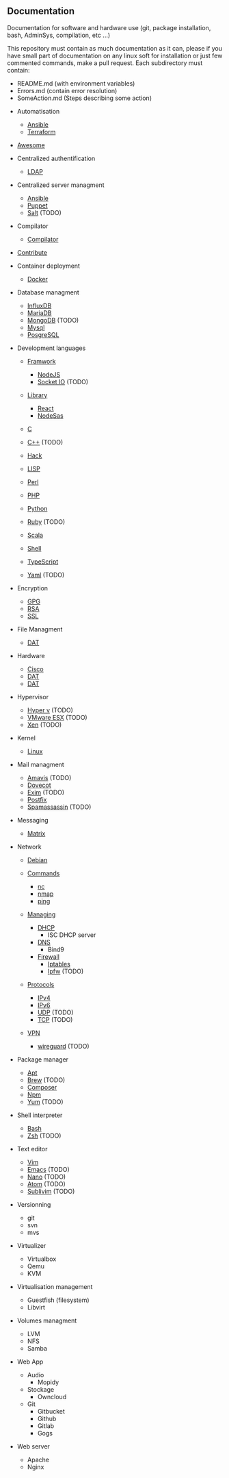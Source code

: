 Documentation
------
Documentation for software and hardware use (git, package installation, bash, AdminSys, compilation, etc ...)

This repository must contain as much documentation as it can, please if you have small part of documentation on any linux  soft for installation or just few commented commands, make a pull request.
Each subdirectory must contain:
 - README.md (with environment variables)
 - Errors.md (contain error resolution)
 - SomeAction.md (Steps describing some action)

* Automatisation
    - [Ansible](https://github.com/bbichero/Documentation/tree/master/Automatisation/Ansible)
    - [Terraform](https://github.com/bbichero/Documentation/tree/master/Automatisation/Terraform)

* [Awesome](https://github.com/bbichero/Documentation/tree/master/Awesome)

* Centralized authentification
	- [LDAP](https://github.com/bbichero/Documentation/tree/master/Centralized_authentification/LDAP)

* Centralized server managment
	- [Ansible](https://github.com/bbichero/Documentation/tree/master/Centralized_server_management/Ansible)
	- [Puppet](https://github.com/bbichero/Documentation/tree/master/Centralized_server_management/Puppet)
	- [Salt](https://github.com/bbichero/Documentation/tree/master/Centralized_server_management/Salt) (TODO)

* Compilator
    - [Compilator](https://github.com/bbichero/Documentation/tree/master/LLVM)

* [Contribute](https://github.com/bbichero/Documentation/tree/master/Contribute)

* Container deployment
	- [Docker](https://github.com/bbichero/Documentation/tree/master/Container_deployment/Docker)

* Database managment
    - [InfluxDB](https://github.com/bbichero/Documentation/tree/master/Database_managment/InfluxDB)
    - [MariaDB](https://github.com/bbichero/Documentation/tree/master/Database_managment/MariaDB)
	- [MongoDB](https://github.com/bbichero/Documentation/tree/master/Database_managment/MongoDB) (TODO)
	- [Mysql](https://github.com/bbichero/Documentation/tree/master/Database_managment/Mysql)
	- [PosgreSQL](https://github.com/bbichero/Documentation/tree/master/Database_managment/PosgreSQL)

* Development languages
	- [Framwork](https://github.com/bbichero/Documentation/tree/master/Development_languages/Framwork)
		* [NodeJS](https://github.com/bbichero/Documentation/tree/master/Development_languages/Framwork/NodeJS)
		* [Socket IO](https://github.com/bbichero/Documentation/tree/master/Development_languages/Framwork/Socket_IO) (TODO)
	- [Library](https://github.com/bbichero/Documentation/tree/master/Development_languages/Library)
		* [React](https://github.com/bbichero/Documentation/tree/master/Development_languages/Library/React)
		* [NodeSas](https://github.com/bbichero/Documentation/tree/master/Development_languages/Library/NodeSas)
			
	- [C](https://github.com/bbichero/Documentation/tree/master/Development_languages/C)
	- [C++](https://github.com/bbichero/Documentation/tree/master/Development_languages/C%2B%2B) (TODO)
	- [Hack](https://github.com/bbichero/Documentation/tree/master/Development_languages/Hack)
	- [LISP]()
	- [Perl](https://github.com/bbichero/Documentation/tree/master/Development_languages/Perl)
	- [PHP](https://github.com/bbichero/Documentation/tree/master/Development_languages/PHP)
	- [Python](https://github.com/bbichero/Documentation/tree/master/Development_languages/Python)
	- [Ruby](https://github.com/bbichero/Documentation/tree/master/Development_languages/Ruby) (TODO)
	- [Scala](https://github.com/bbichero/Documentation/tree/master/Development_languages/Scala)
	- [Shell](https://github.com/bbichero/Documentation/tree/master/Development_languages/Shell)
	- [TypeScript](https://github.com/bbichero/Documentation/tree/master/Development_languages/TypeScript)
	- [Yaml](https://github.com/bbichero/Documentation/tree/master/Development_languages/Yaml) (TODO)

* Encryption
	- [GPG](https://github.com/bbichero/Documentation/tree/master/Encryption/GPG)
	- [RSA](https://github.com/bbichero/Documentation/tree/master/Encryption/RSA)
	- [SSL](https://github.com/bbichero/Documentation/tree/master/Encryption/SSL)

* File Managment
	- [DAT](https://github.com/bbichero/Documentation/tree/master/File_managment/DAT)

* Hardware
	- [Cisco](https://github.com/bbichero/Documentation/tree/master/Hardware/Cisco)
	- [DAT](https://github.com/bbichero/Documentation/tree/master/Hardware/OSX)
	- [DAT](https://github.com/bbichero/Documentation/tree/master/Hardware/Raspberry)

* Hypervisor
	- [Hyper v](https://github.com/bbichero/Documentation/tree/master/Hypervisor/Hyper_v) (TODO)
	- [VMware ESX](https://github.com/bbichero/Documentation/tree/master/Hypervisor/VMware_esx) (TODO)
	- [Xen](https://github.com/bbichero/Documentation/tree/master/Hypervisor/Xen) (TODO)
* Kernel
    - [Linux](https://github.com/bbichero/Documentation/tree/master/Kernel/Linux)

* Mail managment
	- [Amavis](https://github.com/bbichero/Documentation/tree/master/Mail_managment/Amavis) (TODO)
	- [Dovecot](https://github.com/bbichero/Documentation/tree/master/Mail_managment/Dovecot)
	- [Exim](https://github.com/bbichero/Documentation/tree/master/Mail_managment/Exim) (TODO)
	- [Postfix](https://github.com/bbichero/Documentation/tree/master/Mail_managment/Postfix)
	- [Spamassassin](https://github.com/bbichero/Documentation/tree/master/Mail_managment/Amavis) (TODO)

* Messaging
    - [Matrix](https://github.com/bbichero/Documentation/tree/master/Messaging/Matrix)

* Network
 	- [Debian](https://github.com/bbichero/Documentation/tree/master/Network/Debian)
	- [Commands](https://github.com/bbichero/Documentation/tree/master/Network/Commands)
		* [nc](https://github.com/bbichero/Documentation/tree/master/Network/Commands/nc)
		* [nmap](https://github.com/bbichero/Documentation/tree/master/Network/Commands/nmap)
		* [ping](https://github.com/bbichero/Documentation/tree/master/Network/Commands/ping)

	- [Managing](https://github.com/bbichero/Documentation/tree/master/Network/Managing)
		* [DHCP](https://github.com/bbichero/Documentation/tree/master/Network/Managing/DHCP)
			* ISC DHCP server
		* [DNS](https://github.com/bbichero/Documentation/tree/master/Network/Managing/DNS)
			* Bind9
		* [Firewall](https://github.com/bbichero/Documentation/tree/master/Network/Managing/Firewall)
			* [Iptables](https://github.com/bbichero/Documentation/tree/master/Network/Managing/Firewall/Iptables)
			* [Ipfw](https://github.com/bbichero/Documentation/tree/master/Network/Managing/Firewall/Ipfw) (TODO)
	- [Protocols](https://github.com/bbichero/Documentation/tree/master/Network/Protocols)
		* [IPv4](https://github.com/bbichero/Documentation/tree/master/Network/Protocols/IPv4)
		* [IPv6](https://github.com/bbichero/Documentation/tree/master/Network/Protocols/IPv6)
		* [UDP](https://github.com/bbichero/Documentation/tree/master/Network/Protocols/UDP) (TODO)
		* [TCP](https://github.com/bbichero/Documentation/tree/master/Network/Protocols/TCP) (TODO)
	- [VPN](https://github.com/bbichero/Documentation/tree/master/Network/VPN)
		* [wireguard](https://github.com/bbichero/Documentation/tree/master/Network/VPN/wireguard) (TODO)

* Package manager
	- [Apt](https://github.com/bbichero/Documentation/tree/master/Package_manager/Apt)
	- [Brew](https://github.com/bbichero/Documentation/tree/master/Package_manager/Brew) (TODO)
	- [Composer](https://github.com/bbichero/Documentation/tree/master/Package_manager/Composer)
	- [Npm](https://github.com/bbichero/Documentation/tree/master/Package_manager/Npm)
	- [Yum](https://github.com/bbichero/Documentation/tree/master/Package_manager/Yum) (TODO)

* Shell interpreter
	- [Bash](https://github.com/bbichero/Documentation/tree/master/Shell_interpreter/Bash)
	- [Zsh](https://github.com/bbichero/Documentation/tree/master/Shell_interpreter/Zsh) (TODO)

* Text editor
	- [Vim](https://github.com/bbichero/Documentation/tree/master/Text_editor/Vim)
	- [Emacs](https://github.com/bbichero/Documentation/tree/master/Text_editor/Emacs) (TODO)
	- [Nano](https://github.com/bbichero/Documentation/tree/master/Text_editor/Nano) (TODO)
	- [Atom](https://github.com/bbichero/Documentation/tree/master/Text_editor/Atom) (TODO)
	- [Sublivim](https://github.com/bbichero/Documentation/tree/master/Text_editor/Sublvim) (TODO)

* Versionning
	- git
	- svn
	- mvs

* Virtualizer
	- Virtualbox
	- Qemu
	- KVM

* Virtualisation management
	- Guestfish (filesystem)
	- Libvirt

* Volumes managment
	- LVM
	- NFS
	- Samba

* Web App
	- Audio
		* Mopidy
	- Stockage
		* Owncloud
	- Git
		* Gitbucket
		* Github
		* Gitlab
		* Gogs

* Web server
	- Apache
	- Nginx
